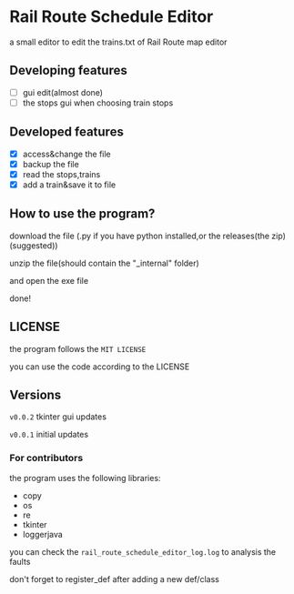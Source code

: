 # Rail Route Schedule Editor
a small editor to edit the trains.txt of Rail Route map editor

## Developing features

- [ ] gui edit(almost done)
- [ ] the stops gui when choosing train stops

## Developed features
- [x] access&change the file
- [x] backup the file
- [x] read the stops,trains
- [x] add a train&save it to file

## How to use the program?
download the file (.py if you have python installed,or the releases(the zip)(suggested))

unzip the file(should contain the "_internal" folder)

and open the exe file

done!
## LICENSE
the program follows the `MIT LICENSE`

you can use the code according to the LICENSE
## Versions

`v0.0.2` tkinter gui updates

`v0.0.1` initial updates

### For contributors
the program uses the following libraries:
- copy
- os
- re
- tkinter
- loggerjava

you can check the `rail_route_schedule_editor_log.log` to analysis the faults

don't forget to register_def after adding a new def/class